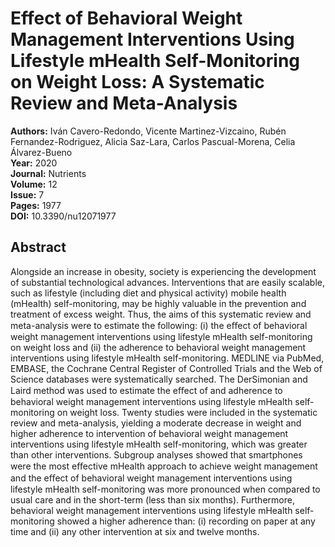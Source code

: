# Effect of Behavioral Weight Management Interventions Using Lifestyle mHealth Self-Monitoring on Weight Loss: A Systematic Review and Meta-Analysis

**Authors:** Iván Cavero-Redondo, Vicente Martinez-Vizcaino, Rubén Fernandez-Rodriguez, Alicia Saz-Lara, Carlos Pascual-Morena, Celia Álvarez-Bueno  
**Year:** 2020  
**Journal:** Nutrients  
**Volume:** 12  
**Issue:** 7  
**Pages:** 1977  
**DOI:** 10.3390/nu12071977  

## Abstract
Alongside an increase in obesity, society is experiencing the development of substantial technological advances. Interventions that are easily scalable, such as lifestyle (including diet and physical activity) mobile health (mHealth) self-monitoring, may be highly valuable in the prevention and treatment of excess weight. Thus, the aims of this systematic review and meta-analysis were to estimate the following: (i) the eﬀect of behavioral weight management interventions using lifestyle mHealth self-monitoring on weight loss and (ii) the adherence to behavioral weight management interventions using lifestyle mHealth self-monitoring. MEDLINE via PubMed, EMBASE, the Cochrane Central Register of Controlled Trials and the Web of Science databases were systematically searched. The DerSimonian and Laird method was used to estimate the eﬀect of and adherence to behavioral weight management interventions using lifestyle mHealth self-monitoring on weight loss. Twenty studies were included in the systematic review and meta-analysis, yielding a moderate decrease in weight and higher adherence to intervention of behavioral weight management interventions using lifestyle mHealth self-monitoring, which was greater than other interventions. Subgroup analyses showed that smartphones were the most eﬀective mHealth approach to achieve weight management and the eﬀect of behavioral weight management interventions using lifestyle mHealth self-monitoring was more pronounced when compared to usual care and in the short-term (less than six months). Furthermore, behavioral weight management interventions using lifestyle mHealth self-monitoring showed a higher adherence than: (i) recording on paper at any time and (ii) any other intervention at six and twelve months.

